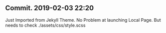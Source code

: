 ## Commit. 2019-02-03 22:20

Just Imported from Jekyll Theme.
No Problem at launching Local Page.
But needs to check ./assets/css/style.scss
